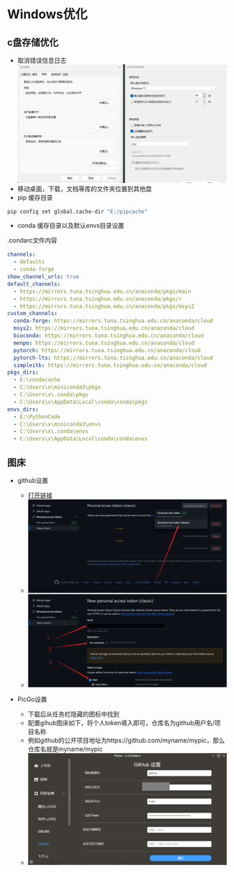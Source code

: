 # Windows优化
## c盘存储优化
- 取消错误信息日志
![](./dumpcrash.png)
- 移动桌面，下载，文档等库的文件夹位置到其他盘
- pip 缓存目录
``` bash
pip config set global.cache-dir "E:/pipcache"
```
- conda 缓存目录以及默认envs目录设置

.condarc文件内容
``` yaml
channels:
  - defaults
  - conda-forge
show_channel_urls: true
default_channels:
  - https://mirrors.tuna.tsinghua.edu.cn/anaconda/pkgs/main
  - https://mirrors.tuna.tsinghua.edu.cn/anaconda/pkgs/r
  - https://mirrors.tuna.tsinghua.edu.cn/anaconda/pkgs/msys2
custom_channels:
  conda-forge: https://mirrors.tuna.tsinghua.edu.cn/anaconda/cloud
  msys2: https://mirrors.tuna.tsinghua.edu.cn/anaconda/cloud
  bioconda: https://mirrors.tuna.tsinghua.edu.cn/anaconda/cloud
  menpo: https://mirrors.tuna.tsinghua.edu.cn/anaconda/cloud
  pytorch: https://mirrors.tuna.tsinghua.edu.cn/anaconda/cloud
  pytorch-lts: https://mirrors.tuna.tsinghua.edu.cn/anaconda/cloud
  simpleitk: https://mirrors.tuna.tsinghua.edu.cn/anaconda/cloud
pkgs_dirs:
  - E:\condacache
  - C:\Users\x\miniconda3\pkgs
  - C:\Users\x\.conda\pkgs
  - C:\Users\x\AppData\Local\conda\conda\pkgs
envs_dirs:
  - E:\PythonCode
  - C:\Users\x\miniconda3\envs
  - C:\Users\x\.conda\envs
  - C:\Users\x\AppData\Local\conda\conda\envs
```
## 图床
- github设置
  - [打开链接](https://github.com/settings/tokens/new)
  - ![1](tuchuang_github.png)
  - ![2](tuchuang_github2.png)

- PicGo设置
  - 下载后从任务栏隐藏的图标中找到
  - 配置gihub图床如下，将个人token填入即可，仓库名为github用户名/项目名称
  - 例如github的公开项目地址为https://github.com/myname/mypic，那么仓库名就是myname/mypic
  - ![](./tuchuang_github3.png)